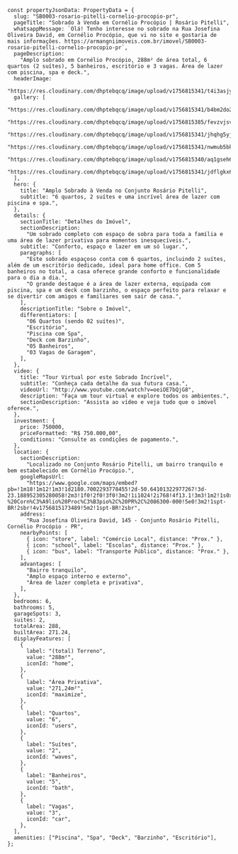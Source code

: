     const propertyJsonData: PropertyData = {
      slug: "SB0003-rosario-pitelli-cornelio-procopio-pr",
      pageTitle: "Sobrado à Venda em Cornélio Procópio | Rosário Pitelli",
      whatsappMessage: `Olá! Tenho interesse no sobrado na Rua Josefina Oliveira David, em Cornélio Procópio, que vi no site e gostaria de mais informações. https://armangniimoveis.com.br/imovel/SB0003-rosario-pitelli-cornelio-procopio-pr`,
      pageDescription:
        "Amplo sobrado em Cornélio Procópio, 288m² de área total, 6 quartos (2 suítes), 5 banheiros, escritório e 3 vagas. Área de lazer com piscina, spa e deck.",
      headerImage:
        "https://res.cloudinary.com/dhptebqcq/image/upload/v1756815341/t4i3asjye4enj5bt8zxh.jpg",
      gallery: [
        "https://res.cloudinary.com/dhptebqcq/image/upload/v1756815341/b4bm2do2n4nzojqdfoyu.jpg",
        "https://res.cloudinary.com/dhptebqcq/image/upload/v1756815385/fevzvjsvigil0whv2wku.jpg",
        "https://res.cloudinary.com/dhptebqcq/image/upload/v1756815341/jhqhg5yjczlpjjfldn8p.jpg",
        "https://res.cloudinary.com/dhptebqcq/image/upload/v1756815341/nwmub5bkue9ltwppgsse.jpg",
        "https://res.cloudinary.com/dhptebqcq/image/upload/v1756815340/aq1gseh6qshn6uvrdc45.jpg",
        "https://res.cloudinary.com/dhptebqcq/image/upload/v1756815341/jdflgkx6xelnoqludntr.jpg",
      ],
      hero: {
        title: "Amplo Sobrado à Venda no Conjunto Rosário Pitelli",
        subtitle: "6 quartos, 2 suítes e uma incrível área de lazer com piscina e spa.",
      },
      details: {
        sectionTitle: "Detalhes do Imóvel",
        sectionDescription:
          "Um sobrado completo com espaço de sobra para toda a família e uma área de lazer privativa para momentos inesquecíveis.",
        subtitle: "Conforto, espaço e lazer em um só lugar.",
        paragraphs: [
          "Este sobrado espaçoso conta com 6 quartos, incluindo 2 suítes, além de um escritório dedicado, ideal para home office. Com 5 banheiros no total, a casa oferece grande conforto e funcionalidade para o dia a dia.",
          "O grande destaque é a área de lazer externa, equipada com piscina, spa e um deck com barzinho, o espaço perfeito para relaxar e se divertir com amigos e familiares sem sair de casa.",
        ],
        descriptionTitle: "Sobre o Imóvel",
        differentiators: [
          "06 Quartos (sendo 02 suítes)",
          "Escritório",
          "Piscina com Spa",
          "Deck com Barzinho",
          "05 Banheiros",
          "03 Vagas de Garagem",
        ],
      },
      video: {
        title: "Tour Virtual por este Sobrado Incrível",
        subtitle: "Conheça cada detalhe da sua futura casa.",
        videoUrl: "http://www.youtube.com/watch?v=oeiOE7bQjG8",
        description: "Faça um tour virtual e explore todos os ambientes.",
        sectionDescription: "Assista ao vídeo e veja tudo que o imóvel oferece.",
      },
      investment: {
        price: 750000,
        priceFormatted: "R$ 750.000,00",
        conditions: "Consulte as condições de pagamento.",
      },
      location: {
        sectionDescription:
          "Localizado no Conjunto Rosário Pitelli, um bairro tranquilo e bem estabelecido em Cornélio Procópio.",
        googleMapsUrl:
          "https://www.google.com/maps/embed?pb=!1m18!1m12!1m3!1d2180.7002293778455!2d-50.64101322977267!3d-23.188952305280058!2m3!1f0!2f0!3f0!3m2!1i1024!2i768!4f13.1!3m3!1m2!1s0x94eadf02ce3fe68f%3A0x7e9c3b7ce0f05388!2sR.%20Jos%C3%A9fina%20Oliveira%20David%2C%20145%20-%20Corn%C3%A9lio%20Proc%C3%B3pio%2C%20PR%2C%2086300-000!5e0!3m2!1spt-BR!2sbr!4v1756815173489!5m2!1spt-BR!2sbr",
        address:
          "Rua Josefina Oliveira David, 145 - Conjunto Rosário Pitelli, Cornélio Procópio - PR",
        nearbyPoints: [
          { icon: "store", label: "Comércio Local", distance: "Prox." },
          { icon: "school", label: "Escolas", distance: "Prox." },
          { icon: "bus", label: "Transporte Público", distance: "Prox." },
        ],
        advantages: [
          "Bairro tranquilo",
          "Amplo espaço interno e externo",
          "Área de lazer completa e privativa",
        ],
      },
      bedrooms: 6,
      bathrooms: 5,
      garageSpots: 3,
      suites: 2,
      totalArea: 288,
      builtArea: 271.24,
      displayFeatures: [
        {
          label: "(total) Terreno",
          value: "288m²",
          iconId: "home",
        },
        {
          label: "Área Privativa",
          value: "271,24m²",
          iconId: "maximize",
        },
        {
          label: "Quartos",
          value: "6",
          iconId: "users",
        },
        {
          label: "Suítes",
          value: "2",
          iconId: "waves",
        },
        {
          label: "Banheiros",
          value: "5",
          iconId: "bath",
        },
        {
          label: "Vagas",
          value: "3",
          iconId: "car",
        },
      ],
      amenities: ["Piscina", "Spa", "Deck", "Barzinho", "Escritório"],
    };
